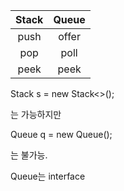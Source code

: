 |Stack|   Queue|
|:---:|  :----:|
|push |   offer|
|pop  |    poll|
|peek |    peek|

Stack<Integer> s = new Stack<>();

는 가능하지만

Queue q = new Queue();

는 불가능.

Queue는 interface